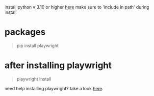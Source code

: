 install python v 3.10 or higher [here](https://www.python.org/downloads/)
make sure to 'include in path' during install

# packages
> pip install playwright
# after installing playwright
> playwright install

need help installing playwright?
take a look [here](https://playwright.dev/python/docs/intro).
